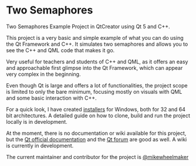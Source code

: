 # Two Semaphores
Two Semaphores Example Project in QtCreator using Qt 5 and C++.

This project is a very basic and simple example of what you can do using the Qt Framework and C++. It simulates two semaphores and allows you to see the C++ and QML code that makes it go.

Very useful for teachers and students of C++ and QML, as it offers an easy and approachable first glimpse into the Qt Framework, which can appear very complex in the beginning.

Even though Qt is large and offers a lot of functionalities, the project scope is limited to only the bare minimum, focusing mostly on visuals with QML and some basic interaction with C++.

For a quick look, I have created [installers](https://github.com/mikewheelmaker/twosemaphoresexample/releases) for Windows, both for 32 and 64 bit architectures. A detailed guide on how to clone, build and run the project locally is in development.

At the moment, there is no documentation or wiki available for this project, but the [Qt official documentation](https://doc.qt.io/qt-5.15/) and the [Qt forum](https://forum.qt.io/) are good as well. A wiki is currently in development.

The current maintainer and contributor for the project is [@mikewheelmaker](https://github.com/mikewheelmaker)
